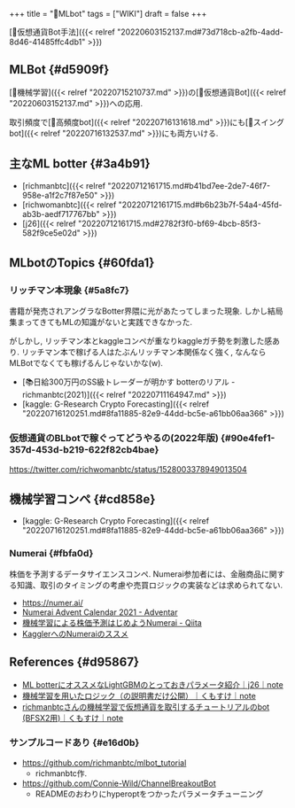 +++
title = "📝MLbot"
tags = ["WIKI"]
draft = false
+++

[🔖仮想通貨Bot手法]({{< relref "20220603152137.md#73d718cb-a2fb-4add-8d46-41485ffc4db1" >}})


## MLBot {#d5909f}

[📝機械学習]({{< relref "20220715210737.md" >}})の[📝仮想通貨Bot]({{< relref "20220603152137.md" >}})への応用.

取引頻度で[📝高頻度bot]({{< relref "20220716131618.md" >}})にも[📝スイングbot]({{< relref "20220716132537.md" >}})にも両方いける.


## 主なML botter {#3a4b91}

-   [richmanbtc]({{< relref "20220712161715.md#b41bd7ee-2de7-46f7-958e-a1f2c7f87e50" >}})
-   [richwomanbtc]({{< relref "20220712161715.md#b6b23b7f-54a4-45fd-ab3b-aedf717767bb" >}})
-   [j26]({{< relref "20220712161715.md#2782f3f0-bf69-4bcb-85f3-582f9ce5e02d" >}})


## MLbotのTopics {#60fda1}


### リッチマン本現象 {#5a8fc7}

書籍が発売されアングラなBotter界隈に光があたってしまった現象. しかし結局集まってきてもMLの知識がないと実践できなかった.

がしかし, リッチマン本とkaggleコンペが重なりkaggleガチ勢を刺激した感あり. リッチマン本で稼げる人はたぶんリッチマン本関係なく強く, なんならMLBotでなくても稼げるんじゃないかな(w).

-   [📚日給300万円のSS級トレーダーが明かす botterのリアル - richmanbtc(2021)]({{< relref "20220711164947.md" >}})
-   [kaggle: G-Research Crypto Forecasting]({{< relref "20220716120251.md#8fa11885-82e9-44dd-bc5e-a61bb06aa366" >}})


### 仮想通貨のBLbotで稼ぐってどうやるの(2022年版) {#90e4fef1-357d-453d-b219-622f82cb4bae}

<https://twitter.com/richwomanbtc/status/1528003378949013504>


## 機械学習コンペ {#cd858e}

-   [kaggle: G-Research Crypto Forecasting]({{< relref "20220716120251.md#8fa11885-82e9-44dd-bc5e-a61bb06aa366" >}})


### Numerai {#fbfa0d}

株価を予測するデータサイエンスコンペ. Numerai参加者には、金融商品に関する知識、取引のタイミングの考慮や売買ロジックの実装などは求められてない.

-   <https://numer.ai/>
-   [Numerai Advent Calendar 2021 - Adventar](https://adventar.org/calendars/6226)
-   [機械学習による株価予測はじめようNumerai - Qiita](https://qiita.com/blog_UKI/items/fb401725288e58c92bd6)
-   [KagglerへのNumeraiのススメ](https://zenn.dev/katsu1110/articles/bb2b5cba9b04c9e30bfe)


## References {#d95867}

-   [ML botterにオススメなLightGBMのとっておきパラメータ紹介｜j26｜note](https://note.com/j26/n/n64d9c37167a6)
-   [機械学習を用いたロジック（の説明書だけ公開）｜くもすけ｜note](https://note.com/kunmosky1/n/n87c9e32eecd3)
-   [richmanbtcさんの機械学習で仮想通貨を取引するチュートリアルのbot (BFSX2用)｜くもすけ｜note](https://note.com/kunmosky1/n/n2616f0ecc031)


### サンプルコードあり {#e16d0b}

-   <https://github.com/richmanbtc/mlbot_tutorial>
    -   richmanbtc作.
-   <https://github.com/Connie-Wild/ChannelBreakoutBot>
    -   READMEのおわりにhyperoptをつかったパラメータチューニング
